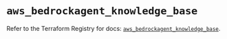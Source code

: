 # `aws_bedrockagent_knowledge_base`

Refer to the Terraform Registry for docs: [`aws_bedrockagent_knowledge_base`](https://registry.terraform.io/providers/hashicorp/aws/5.96.0/docs/resources/bedrockagent_knowledge_base).
